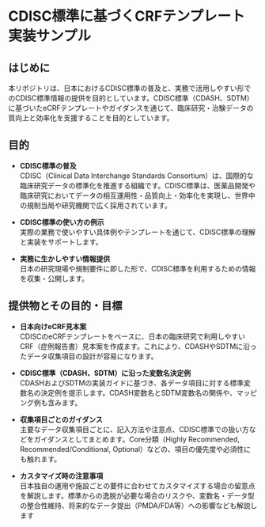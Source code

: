 # CDISC標準に基づくCRFテンプレート実装サンプル

## はじめに
本リポジトリは、日本におけるCDISC標準の普及と、実務で活用しやすい形でのCDISC標準情報の提供を目的としています。CDISC標準（CDASH、SDTM）に基づいたeCRFテンプレートやガイダンスを通じて、臨床研究・治験データの質向上と効率化を支援することを目的としています。

## 目的
- **CDISC標準の普及**<br />
CDISC（Clinical Data Interchange Standards Consortium）は、国際的な臨床研究データの標準化を推進する組織です。CDISC標準は、医薬品開発や臨床研究においてデータの相互運用性・品質向上・効率化を実現し、世界中の規制当局や研究機関で広く採用されています。

- **CDISC標準の使い方の例示**<br />
実際の業務で使いやすい具体例やテンプレートを通じて、CDISC標準の理解と実装をサポートします。

- **実務に生かしやすい情報提供**<br />
日本の研究現場や規制要件に即した形で、CDISC標準を利用するための情報を収集・公開します。

## 提供物とその目的・目標
- **日本向けeCRF見本案**<br />
CDISCのeCRFテンプレートをベースに、日本の臨床研究で利用しやすいCRF（症例報告書）見本案を作成ます。これにより、CDASHやSDTMに沿ったデータ収集項目の設計が容易になります。

- **CDISC標準（CDASH、SDTM）に沿った変数名決定例**<br />
CDASHおよびSDTMの実装ガイドに基づき、各データ項目に対する標準変数名の決定例を提示します。CDASH変数名とSDTM変数名の関係や、マッピング例も含みます。

- **収集項目ごとのガイダンス**<br />
主要なデータ収集項目ごとに、記入方法や注意点、CDISC標準での扱い方などをガイダンスとしてまとめます。Core分類（Highly Recommended, Recommended/Conditional, Optional）などの、項目の優先度や必須性にも触れます。

- **カスタマイズ時の注意事項**<br />
日本独自の運用や施設ごとの要件に合わせてカスタマイズする場合の留意点を解説します。標準からの逸脱が必要な場合のリスクや、変数名・データ型の整合性維持、将来的なデータ提出（PMDA/FDA等）への影響なども解説します

